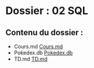 # Dossier : 02 SQL
 
 ## Contenu du dossier : 
- Cours.md [Cours.md](./Cours.md)
- Pokedex.db [Pokedex.db](./Pokedex.db)
- TD.md [TD.md](./TD.md)

